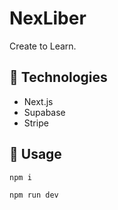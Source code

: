 # NexLiber
Create to Learn.

## 🚀 Technologies
- Next.js
- Supabase
- Stripe

## 🔨 Usage
```bash
npm i
```

```bash
npm run dev
```

